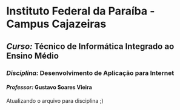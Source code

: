 # Instituto Federal da Paraíba - Campus Cajazeiras

## *Curso:* Técnico de Informática Integrado ao Ensino Médio

### *Disciplina:* Desenvolvimento de Aplicação para Internet

####  *Professor:* Gustavo Soares Vieira

Atualizando o arquivo para  disciplina   ;)
